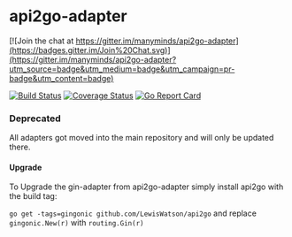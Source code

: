 # api2go-adapter

[![Join the chat at https://gitter.im/manyminds/api2go-adapter](https://badges.gitter.im/Join%20Chat.svg)](https://gitter.im/manyminds/api2go-adapter?utm_source=badge&utm_medium=badge&utm_campaign=pr-badge&utm_content=badge)

[![Build Status](https://travis-ci.org/manyminds/api2go-adapter.svg?branch=master)](https://travis-ci.org/manyminds/api2go-adapter)
[![Coverage Status](https://coveralls.io/repos/manyminds/api2go-adapter/badge.svg?branch=master&service=github)](https://coveralls.io/github/manyminds/api2go-adapter?branch=master)
[![Go Report Card](http://goreportcard.com/badge/manyminds/api2go-adapter)](http://goreportcard.com/report/manyminds/api2go-adapter)

### Deprecated

All adapters got moved into the main repository and will only be updated there.

#### Upgrade
To Upgrade the gin-adapter from api2go-adapter simply install api2go with the build tag:

`go get -tags=gingonic github.com/LewisWatson/api2go` and replace `gingonic.New(r)` with `routing.Gin(r)`
